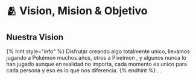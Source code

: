 # 🫂 Vision, Mision & Objetivo

## Nuestra Vision

{% hint style="info" %}
Disfrutar creando algo totalmente unico, llevamos jugando a Pokémon muchos años, otros a Pixelmon , y algunos nunca lo han jugado aunque en realidad no importa, cada momento es unico para cada persona y eso es lo que nos diferencia.
{% endhint %}
.
.